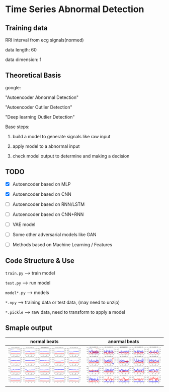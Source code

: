 # Time Series Abnormal Detection

## Training data

RRI interval from ecg signals(normed)

data length: 60

data dimension: 1

## Theoretical Basis

google:

"Autoencoder Abnormal Detection"

"Autoencoder Outlier Detection"

"Deep learning Outlier Detection"

Base steps:

1. build a model to generate signals like raw input

2. apply model to a abnormal input

3. check model output to determine and making a decision

## TODO

- [x] Autoencoder based on MLP

- [x] Autoencoder based on CNN

- [ ] Autoencoder based on RNN/LSTM

- [ ] Autoencoder based on CNN+RNN

- [ ] VAE model

- [ ] Some other adversarial models like GAN

- [ ] Methods based on Machine Learning / Features

## Code Structure & Use

`train.py` --> train model

`test.py` --> run model

`model*.py` --> models

`*.npy` --> training data or test data, (may need to unzip)

`*.pickle` --> raw data, need to transform to apply a model

## Smaple output

|           normal beats            |            anormal beats            |
| :-------------------------------: | :---------------------------------: |
| ![normal beats](./img/normal.png) | ![anormal beats](./img/anormal.png) |
